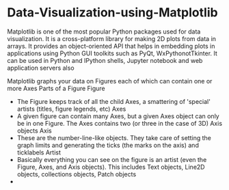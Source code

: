 # Data-Visualization-using-Matplotlib
Matplotlib is one of the most popular Python packages used for data visualization. It is a cross-platform library for making 2D plots from data in arrays. It provides an object-oriented API that helps in embedding plots in applications using Python GUI toolkits such as PyQt, WxPythonotTkinter. It can be used in Python and IPython shells, Jupyter notebook and web application servers also

Matplotlib graphs your data on Figures each of which can contain one or more Axes
Parts of a Figure
Figure
- The Figure keeps track of all the child Axes, a smattering of 'special' artists (titles, figure legends, etc)
Axes
- A given figure can contain many Axes, but a given Axes object can only be in one Figure. The Axes contains two (or three in the case of 3D) Axis objects
Axis
- These are the number-line-like objects. They take care of setting the graph limits and generating the ticks (the marks on the axis) and ticklabels
Artist
- Basically everything you can see on the figure is an artist (even the Figure, Axes, and Axis objects). This includes Text objects, Line2D objects, collections objects, Patch objects
- 
